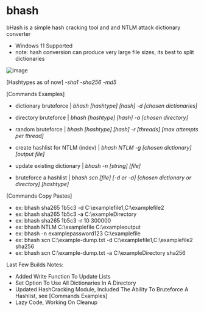 # bhash
bHash is a simple hash cracking tool and and NTLM attack dictionary converter

- Windows 11 Supported
- note: hash conversion can produce very large file sizes, its best to split dictionaries

![image](https://user-images.githubusercontent.com/80434330/223851088-28a2af5c-f484-4f2f-b9ba-e843a93c29c9.png)


[Hashtypes as of now]
-*sha1*
-*sha256*
-*md5*



[Commands Examples]
- dictionary bruteforce | *bhash [hashtype] [hash] -d [chosen dictionaries]*

- directory bruteforce | *bhash [hashtype] [hash] -a [chosen directory]*

- random bruteforce | *bhash [hashtype] [hash] -r [threads] [max attempts per thread]*

- create hashlist for NTLM (indev) | *bhash NTLM -g [chosen dictionary] [output file]*
 
- update existing dictionary | *bhash -n [string] [file]*

- bruteforce a hashlist | *bhash scn [file] [-d or -a] [chosen dictionary or directory] [hashtype]*

[Commands Copy Pastes]
- ex: bhash sha265 1b5c3 -d C:\examplefile1,C:\examplefile2
- ex: bhash sha265 1b5c3 -a C:\exampleDirectory
- ex: bhash sha265 1b5c3 -r 10 300000
- ex: bhash NTLM C:\examplefile C:\exampleoutput
- ex: bhash -n examplepassword123 C:\examplefile
- ex: bhash scn C:\example-dump.txt -d C:\examplefile1,C:\examplefile2 sha256
- ex: bhash scn C:\example-dump.txt -a C:\exampleDirectory sha256



Last Few Builds Notes:
- Added Write Function To Update Lists
- Set Option To Use All Dictionaries In A Directory
- Updated HashCracking Module, Included The Ability To Bruteforce A Hashlist, see [Commands Examples]
- Lazy Code, Working On Cleanup
